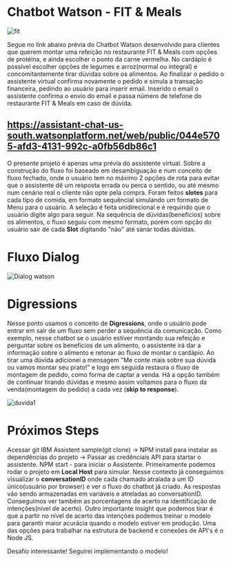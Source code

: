 # Chatbot Watson - FIT & Meals

![fit](https://user-images.githubusercontent.com/51059036/70107174-8ab56980-1624-11ea-89bd-dabd7324c404.jpg)

Segue no link abaixo prévia do Chatbot Watson desenvolvido para clientes que querem montar uma refeição no restaurante FIT & Meals com opções de protéina, e ainda escolher o ponto da carne vermelha. No cardápio é possível escolher opções de legumes e arroz(normal ou integral) e concomitantemente tirar dúvidas sobre os alimentos.
Ao finalizar o pedido o assistente virtual confirma novamente o pedido e simula a transação financeira, pedindo ao usuário para inserir email. Inserido o email o assistente confirma o envio do email e passa número de telefone do restaurante FIT & Meals em caso de dúvida.

## https://assistant-chat-us-south.watsonplatform.net/web/public/044e5705-afd3-4131-992c-a0fb56db86c1

O presente projeto é apenas uma prévia do assistente virtual. Sobre a construção do fluxo foi baseado em desambiguação e num conceito de fluxo fechado, onde o usuário tem no máximo 2 opções de rota para evitar que o assistente dê um resposta errada ou perca o sentido, ou até mesmo num cenário real o cliente não opte pela compra. Foram feitos **slotes** para cada tipo de comida, em formato sequêncial simulando um formato de Menu para o usuário. A seleção é feita unidirecional e é requirido que o usuário digite algo para seguir.
Na sequência de dúvidas(benefícios) sobre os alimentos, o fluxo seguiu com mesmo formato, porém com opção do usuário sair de cada **Slot** digitando "não" até sanar todas dúvidas. 

# Fluxo Dialog

![Dialog watson](https://user-images.githubusercontent.com/51059036/70104775-dfa1b180-161d-11ea-9d18-2352192de57c.PNG)

# Digressions

Nesse ponto usamos o conceito de **Digressions**, onde o usuário pode entrar em sair de um fluxo sem perder a sequência da comunicação. Como exemplo, nesse chatbot se o usuário estiver montando sua refeição e perguntar sobre os benefícios de um alimento, o assistente irá dar a informação sobre o alimento e retonar ao fluxo de montar o cardápio. Ao tirar uma dúvida adicionei a mensagem "Me conte mais sobre sua dúvida ou vamos montar seu prato!" e logo em seguida restaura o fluxo de montagem de pedido, como forma de captar a venda. Há a opção também de continuar tirando dúvidas e mesmo assim voltamos para o fluxo da venda(montagem do pedido) a cada vez (**skip to response**).

![duvida1](https://user-images.githubusercontent.com/51059036/70105749-7d967b80-1620-11ea-9b91-a590b68268e7.PNG)

# Próximos Steps

Acessar git IBM Assistent sample(git clone) -> NPM install para instalar as dependências do projeto -> Passar as credênciais API para startar o assistente. 
NPM start - para iniciar o Assistente. Primeiramente podemos rodar o projeto em **Local Host** para simular. Nesse contexto já conseguimos visualizar o **conversationID** onde cada chamado atralada a um ID único(usuário por browser) e ver o fluxo
do chatbot já criado. As respostas vão sendo armazenadas em variáveis e atreladas ao conversationID. Conseguimos ver também as porcentagens de acerto na identificação de intenções(nível de acerto). Outro importante insight que podemos tirar é que a partir no nível de acerto das intenções podemos treinar o modelo para garantir maior acurácia quando o modelo estiver em produção.
Uma das opções para trabalhar na estrutura de backend e conexões de API's é o Node JS.

Desafio interessante! Seguirei implementando o modelo! 



